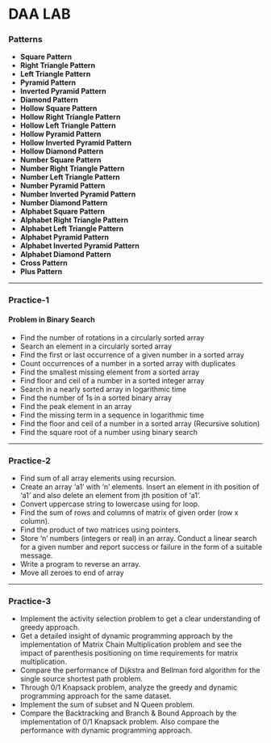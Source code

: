 # DAA LAB

### Patterns

- **Square Pattern**
- **Right Triangle Pattern**
- **Left Triangle Pattern**
- **Pyramid Pattern**
- **Inverted Pyramid Pattern**
- **Diamond Pattern**
- **Hollow Square Pattern**
- **Hollow Right Triangle Pattern**
- **Hollow Left Triangle Pattern**
- **Hollow Pyramid Pattern**
- **Hollow Inverted Pyramid Pattern**
- **Hollow Diamond Pattern**
- **Number Square Pattern**
- **Number Right Triangle Pattern**
- **Number Left Triangle Pattern**
- **Number Pyramid Pattern**
- **Number Inverted Pyramid Pattern**
- **Number Diamond Pattern**
- **Alphabet Square Pattern**
- **Alphabet Right Triangle Pattern**
- **Alphabet Left Triangle Pattern**
- **Alphabet Pyramid Pattern**
- **Alphabet Inverted Pyramid Pattern**
- **Alphabet Diamond Pattern**
- **Cross Pattern**
- **Plus Pattern**

---

### Practice-1
#### Problem in Binary Search

- Find the number of rotations in a circularly sorted array
- Search an element in a circularly sorted array
- Find the first or last occurrence of a given number in a sorted array
- Count occurrences of a number in a sorted array with duplicates
- Find the smallest missing element from a sorted array 
- Find floor and ceil of a number in a sorted integer array
- Search in a nearly sorted array in logarithmic time
- Find the number of 1s in a sorted binary array
- Find the peak element in an array
- Find the missing term in a sequence in logarithmic time
- Find the floor and ceil of a number in a sorted array (Recursive solution)
- Find the square root of a number using binary search
---

### Practice-2

- Find sum of all array elements using recursion.
- Create an array ‘a1’ with ‘n’ elements. Insert an element in ith position of ‘a1’ and also delete an element from jth position of ‘a1’.
- Convert uppercase string to lowercase using for loop.
- Find the sum of rows and columns of matrix of given order (row x column).
- Find the product of two matrices using pointers.
- Store ‘n’ numbers (integers or real) in an array. Conduct a linear search for a given number and report success or failure in the form of a suitable message.
- Write a program to reverse an array.
- Move all zeroes to end of array

---

### Practice-3

- Implement the activity selection problem to get a clear understanding of greedy approach.
- Get a detailed insight of dynamic programming approach by the implementation of Matrix Chain Multiplication problem and see the impact of parenthesis positioning on time requirements for matrix multiplication.
- Compare the performance of Dijkstra and Bellman ford algorithm for the single source shortest path problem.
- Through 0/1 Knapsack problem, analyze the greedy and dynamic programming approach for the same dataset.
- Implement the sum of subset and N Queen problem.
- Compare the Backtracking and Branch & Bound Approach by the implementation of 0/1 Knapsack problem. Also compare the performance with dynamic programming approach.